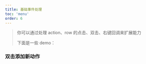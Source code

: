 ```yaml
---
title: 基础事件处理
toc: 'menu'
order: 6
---
```


> 你可以通过处理 action、row 的点击、双击、右键回调来扩展能力
>
> 下面是一些 demo：

### 双击添加新动作

<code src="./index.tsx"></code>
